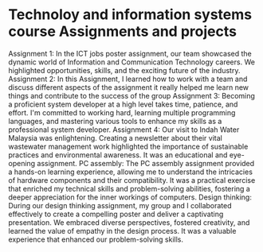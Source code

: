 # Technoloy and information systems course Assignments and projects
Assignment 1: In the ICT jobs poster assignment, our team showcased the dynamic world of Information and Communication Technology careers. We highlighted opportunities, skills, and the exciting future of the industry.
Assignment 2: In this Assignment, I learned how to work with a team and discuss different aspects of the assignment it really helped me learn new things and contribute to the success of the group
Assignment 3: Becoming a proficient system developer at a high level takes time, patience, and effort. I'm committed to working hard, learning multiple programming languages, and mastering various tools to enhance my skills as a professional system developer.
Assignment 4: Our visit to Indah Water Malaysia was enlightening. Creating a newsletter about their vital wastewater management work highlighted the importance of sustainable practices and environmental awareness. It was an educational and eye-opening assignment.
PC assembly: The PC assembly assignment provided a hands-on learning experience, allowing me to understand the intricacies of hardware components and their compatibility. It was a practical exercise that enriched my technical skills and problem-solving abilities, fostering a deeper appreciation for the inner workings of computers.
Design thinking: During our design thinking assignment, my group and I collaborated effectively to create a compelling poster and deliver a captivating presentation. We embraced diverse perspectives, fostered creativity, and learned the value of empathy in the design process. It was a valuable experience that enhanced our problem-solving skills.
